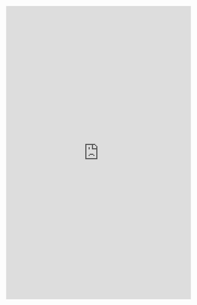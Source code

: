 <iframe class="repl" width="100%" height="800px" frameborder="0" src="https://repl.it/@azablan/debugFizzBuzz?lite=true"></iframe>
